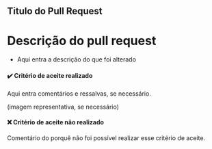 ## Titulo do Pull Request

# Descrição do pull request

 - Aqui entra a descrição do que foi alterado

#### ✔️ Critério de aceite realizado

Aqui entra comentários e ressalvas, se necessário.

(imagem representativa, se necessário)

 #### ❌ Critério de aceite não realizado

 Comentário do porquê não foi possível realizar esse critério de aceite.
